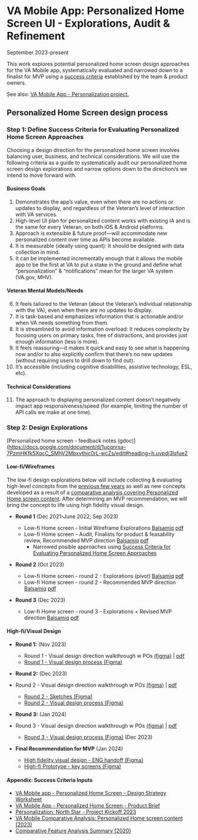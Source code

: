 # VA Mobile App: Personalized Home Screen UI - Explorations, Audit & Refinement
September 2023-present

This work explores potential personalized home screen design approaches for the VA Mobile app, systematically evaluated and narrowed down to a finalist for MVP using a [success criteria](https://github.com/department-of-veterans-affairs/va.gov-team/blob/master/products/va-mobile-app/features/design-personalization/ux/home-screen-success-criteria.md#criteria-for-evaluating-personalized-home-screen-approaches) established by the team & product owners.

See also: [VA Mobile App - Personalization project.](https://github.com/department-of-veterans-affairs/va.gov-team/tree/master/products/va-mobile-app/features/design-personalization)

## Personalized Home Screen design process

### Step 1: Define Success Criteria for Evaluating Personalized Home Screen Approaches
Choosing a design direction for the personalized home screen involves balancing user, business, and technical considerations. We will use the following criteria as a guide to systematically audit our personalized home screen design explorations and narrow options down to the direction/s we intend to move forward with.

#### Business Goals

1. Demonstrates the app’s value, even when there are no actions or updates to display, and regardless of the Veteran’s level of interaction with VA services.
2. High-level UI plan for personalized content works with existing IA and is the same for every Veteran, on both iOS & Android platforms.
3. Approach is extensible & future proof—will accommodate new personalized content over time as APIs become available.
4. It is measurable (ideally using quant): It should be designed with data collection in mind.
5. It can be implemented incrementally enough that it allows the mobile app to be the first at VA to put a stake in the ground and define what “personalization” & “notifications” mean for the larger VA system (VA.gov, MHV).

#### Veteran Mental Models/Needs

6. It feels tailored to the Veteran (about the Veteran’s individual relationship with the VA), even when there are no updates to display.
7. It is task-based and emphasizes information that is actionable and/or when VA needs something from them.
8. It is streamlined to avoid information overload: It reduces complexity by focusing users on primary tasks, free of distractions, and provides just enough information  (less is more).
9. It feels reassuring—it makes it quick and easy to see what is happening now and/or to also explicitly confirm that there’s no new updates (without requiring users to drill down to find out).
10. It’s accessible (including cognitive disabilities, assistive technology, ESL, etc). 

#### Technical Considerations

11. The approach to displaying personalized content doesn’t negatively impact app responsiveness/speed (for example, limiting the number of API calls we make at one time).

### Step 2: Design Explorations
[Personalized home screen - feedback notes (gdoc)](https://docs.google.com/document/d/1ucqnrsa-7PzmHKfk5XqcC_SMhV2Mbxvthjc0rL-wcZs/edit#heading=h.uvpdj3lsfue2

#### Low-fi/Wireframes
The low-fi design explorations below will include collecting & evaluating high-level concepts from the [previous few years](https://github.com/department-of-veterans-affairs/va.gov-team/blob/master/products/va-mobile-app/features/design-personalization/discovery/readme.md#earlier-exploratory-activities-nov-2021---jan-2022) as well as new concepts developed as a result of a [comparative analysis covering Personalized Home screen content](https://github.com/department-of-veterans-affairs/va.gov-team/blob/master/products/va-mobile-app/features/design-personalization/discovery/research/personalization-comparative-analysis-2023.md). After determining an MVP recommendation, we will bring the concept to life using high fidelity visual design.

* **Round 1** (Dec 2021-June 2022; Sep 2023)
  * Low-fi Home screen - Initial Wireframe Explorations [Balsamiq](https://balsamiq.cloud/s4uw4la/pnnwuqv/rB03B) [pdf](https://github.com/department-of-veterans-affairs/va.gov-team/blob/master/products/va-mobile-app/features/design-personalization/ux/VA%20Mobile%20app%20-%20Personalization-%20Home%20screen%20-%20initial%20explorations.pdf)
  * Low-fi Home screen - Audit, Finalists for product & feasability review, Recommended MVP direction [Balsamiq](https://balsamiq.cloud/s4uw4la/pnnwuqv/rFCBA) [pdf](https://github.com/department-of-veterans-affairs/va.gov-team/blob/master/products/va-mobile-app/features/design-personalization/ux/VA%20Mobile%20app%20-%20Personalization%20-%20Home%20screen%20-%20exploration%20audit.pdf)
    * Narrowed posible approaches using [Success Criteria for Evaluating Personalized Home Screen Approaches](https://github.com/department-of-veterans-affairs/va.gov-team/edit/master/products/va-mobile-app/features/design-personalization/ux/home-screen-success-criteria.md#personalized-home-screen-design-process)

* **Round 2** (Oct 2023)
  * Low-fi Home screen - round 2 - Explorations (pivot) [Balsamiq](https://balsamiq.cloud/s4uw4la/pnnwuqv/rB0B9) [pdf](https://github.com/department-of-veterans-affairs/va.gov-team/blob/master/products/va-mobile-app/features/design-personalization/ux/VA%20Mobile%20app%20-%20Personalization%20-%20Home%20screen%20-%20explorations%20round%202.pdf)   
  * Low-fi Home screen - round 2 - Recommended MVP direction [Balsamiq](https://balsamiq.cloud/s4uw4la/pnnwuqv/r47B3) [pdf](https://github.com/department-of-veterans-affairs/va.gov-team/blob/master/products/va-mobile-app/features/design-personalization/ux/VA%20Mobile%20app%20-%20Personalization%20-%20Home%20screen%20-%20MVP.pdf)   

* **Round 3** (Dec 2023)
  * Low-fi Home screen - round 3 - Explorations + Revised MVP direction [Balsamiq](https://balsamiq.cloud/s4uw4la/pnnwuqv/rC00A) [pdf](https://github.com/department-of-veterans-affairs/va.gov-team/blob/master/products/va-mobile-app/features/design-personalization/ux/VA%20Mobile%20app%20-%20Personalization%20-%20Home%20screen%20-%20MVP%20revisions.pdf)

#### High-fi/Visual Design
* **Round 1:** (Nov 2023)
  * Round 1 - Visual design direction walkthrough w POs [(figma)](https://www.figma.com/file/q4oTyzyLfYrZVz4CACzVLA/Personalization-Visual-Design---Working---VA-Mobile?type=design&node-id=688-2557&mode=design) | [pdf]()
  * [Round 1 - Visual design process (Figma)](https://www.figma.com/file/q4oTyzyLfYrZVz4CACzVLA/Personalization-Visual-Design---Working---VA-Mobile?type=design&node-id=827%3A5426&mode=design&t=rD1KhcwhpLMxDWvT-1) 

* **Round 2:** (Dec 2023)
* Round 2 - Visual design direction walkthrough w POs [(figma)](https://www.figma.com/file/q4oTyzyLfYrZVz4CACzVLA/Personalization-Visual-Design---Working---VA-Mobile?type=design&node-id=1098%3A347&mode=design&t=xTPu5XzMR3INOPFY-1) | [pdf]()
  * [Round 2 - Sketches (Figma)](https://www.figma.com/file/q4oTyzyLfYrZVz4CACzVLA/Personalization-Visual-Design---Working---VA-Mobile?type=design&node-id=1660-1246&mode=design&t=QXsdpNN5nFVnFZIa-4)
  * [Round 2 - Visual design process (Figma)](https://www.figma.com/file/q4oTyzyLfYrZVz4CACzVLA/Personalization-Visual-Design---Working---VA-Mobile?type=design&node-id=1098%3A347&mode=design&t=rD1KhcwhpLMxDWvT-1)  
 
* **Round 3:** (Jan 2024)
* Round 3 - Visual design direction walkthrough w POs [(figma)]() | [pdf]()
  * [Round 3 - Visual design process (Figma)](https://www.figma.com/file/q4oTyzyLfYrZVz4CACzVLA/Personalization-Visual-Design---Working---VA-Mobile?type=design&node-id=2074%3A916&mode=design&t=rD1KhcwhpLMxDWvT-1) (Dec 2023)
 
* **Final Recommendation for MVP** (Jan 2024)
  * [High fidelity visual design - ENG handoff (Figma)](https://www.figma.com/file/q4oTyzyLfYrZVz4CACzVLA/Personalization-Visual-Design---Working---VA-Mobile?type=design&node-id=2176%3A1167&mode=design&t=VFilP5O5YPz7fVZS-1) 
  * [High-fi Prototype - key screens (Figma)](https://figma.fun/c84v1B/view)

#### Appendix: Success Criteria Inputs

* [VA Mobile app - Personalized Home Screen - Design Strategy Worksheet](https://github.com/department-of-veterans-affairs/va.gov-team/blob/master/products/va-mobile-app/features/design-personalization/ux/personalization-homescreen-design-strategy-worksheet-2023.md) 
* [VA Mobile App - Personalized Home Screen - Product Brief](https://github.com/department-of-veterans-affairs/va.gov-team/blob/master/products/va-mobile-app/features/design-personalization/product/Personalized_homescreen-Product-Brief-2023.md)
* [Personalization: North Star - Project Kickoff 2023](https://github.com/department-of-veterans-affairs/va.gov-team/blob/master/products/va-mobile-app/features/design-personalization/product/Personalization%20-%20North%20Star%20-%20Project%20Kickoff%202023%20updated.pdf)
* [VA Mobile Comparative Analysis: Personalized Home screen content (2023)](https://github.com/department-of-veterans-affairs/va.gov-team/blob/master/products/va-mobile-app/features/design-personalization/discovery/research/personalization-comparative-analysis-2023.md) 
* [Comparative Feature Analysis Summary (2020)](https://github.com/department-of-veterans-affairs/va.gov-team/blob/master/products/va-mobile-app/ux-research/comparative-feature-analysis/summary.md)
